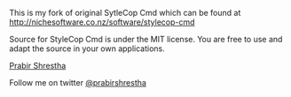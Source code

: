 This is my fork of original SytleCop Cmd which can be found at http://nichesoftware.co.nz/software/stylecop-cmd

Source for StyleCop Cmd is under the MIT license. You are free to use and adapt the source in your own applications.


[Prabir Shrestha](http://www.prabir.me)

Follow me on twitter [@prabirshrestha](http://www.twitter.com/prabirshrestha)